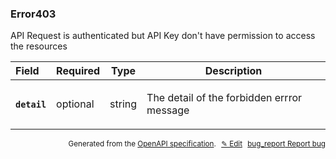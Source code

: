 <!--- This is a generated file, do not edit! -->
<!--- [START woosmap_http_schema_error403] -->
<h3 class="schema-object" id="Error403">Error403</h3>

API Request is authenticated but API Key don't have permission to access the resources

| Field                                                                                         | Required | Type   | Description                                                                                      |
| :-------------------------------------------------------------------------------------------- | -------- | ------ | ------------------------------------------------------------------------------------------------ |
| <h4 id="Error403-detail" class="add-link schema-object-property-key"><code>detail</code></h4> | optional | string | <div class="nonref-property-description"><p>The detail of the forbidden errror message</p></div> |

<p style="text-align: right; font-size: smaller;">Generated from the <a data-label="openapi-github" href="https://github.com/woosmap/openapi-specification" title="Woosmap OpenAPI Specification" class="external">OpenAPI specification</a>.
<a data-label="openapi-github-woosmap-http-schema-error403" data-action="edit" style="margin-left: 5px;" href="https://github.com/woosmap/openapi-specification/blob/main/specification/schemas/Error403.yml" title="Edit on GitHub">✎ Edit</a>
<a data-label="openapi-github-woosmap-http-schema-error403" data-action="bug" style="margin-left: 5px;" href="https://github.com/woosmap/openapi-specification/issues/new?assignees=&labels=type%3A+bug%2C+triage+me&template=bug_report.md&title=[schemas] Bug - Error403" title="File bug for schemas on GitHub"><span class="material-icons">bug_report</span> Report bug</a>
</p>

<!--- [END woosmap_http_schema_error403] -->
